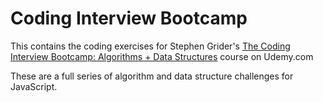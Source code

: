 # Coding Interview Bootcamp

This contains the coding exercises for Stephen Grider's [The Coding Interview Bootcamp: Algorithms + Data Structures](https://www.udemy.com/coding-interview-bootcamp-algorithms-and-data-structure) course on Udemy.com

These are a full series of algorithm and data structure challenges for JavaScript.
